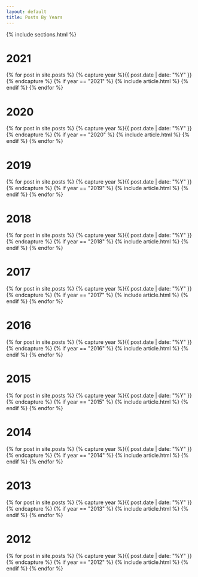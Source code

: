 ```yaml
---
layout: default
title: Posts By Years
---
```


{% include sections.html %}

<div class="row">
  <div class="col-12">
    <h1 class="category">2021</h1>
    <div class="posts">
      {% for post in site.posts %}
        {% capture year %}{{ post.date | date: "%Y" }}{% endcapture %}
        {% if year == "2021" %}
          {% include article.html %}
        {% endif %}
      {% endfor %}
    </div>
    <h1 class="category">2020</h1>
    <div class="posts">
      {% for post in site.posts %}
        {% capture year %}{{ post.date | date: "%Y" }}{% endcapture %}
        {% if year == "2020" %}
          {% include article.html %}
        {% endif %}
      {% endfor %}
    </div>
    <h1 class="category">2019</h1>
    <div class="posts">
      {% for post in site.posts %}
        {% capture year %}{{ post.date | date: "%Y" }}{% endcapture %}
        {% if year == "2019" %}
          {% include article.html %}
        {% endif %}
      {% endfor %}
    </div>
    <h1 class="category">2018</h1>
    <div class="posts">
      {% for post in site.posts %}
        {% capture year %}{{ post.date | date: "%Y" }}{% endcapture %}
        {% if year == "2018" %}
          {% include article.html %}
        {% endif %}
      {% endfor %}
    </div>
    <h1 class="category">2017</h1>
    <div class="posts">
      {% for post in site.posts %}
        {% capture year %}{{ post.date | date: "%Y" }}{% endcapture %}
        {% if year == "2017" %}
          {% include article.html %}
        {% endif %}
      {% endfor %}
    </div>
    <h1 class="category">2016</h1>
    <div class="posts">
      {% for post in site.posts %}
        {% capture year %}{{ post.date | date: "%Y" }}{% endcapture %}
        {% if year == "2016" %}
          {% include article.html %}
        {% endif %}
      {% endfor %}
    </div>
    <h1 class="category">2015</h1>
    <div class="posts">
      {% for post in site.posts %}
        {% capture year %}{{ post.date | date: "%Y" }}{% endcapture %}
        {% if year == "2015" %}
          {% include article.html %}
        {% endif %}
      {% endfor %}
    </div>
    <h1 class="category">2014</h1>
    <div class="posts">
      {% for post in site.posts %}
        {% capture year %}{{ post.date | date: "%Y" }}{% endcapture %}
        {% if year == "2014" %}
          {% include article.html %}
        {% endif %}
      {% endfor %}
    </div>
    <h1 class="category">2013</h1>
    <div class="posts">
      {% for post in site.posts %}
        {% capture year %}{{ post.date | date: "%Y" }}{% endcapture %}
        {% if year == "2013" %}
          {% include article.html %}
        {% endif %}
      {% endfor %}
    </div>
    <h1 class="category">2012</h1>
    <div class="posts">
      {% for post in site.posts %}
        {% capture year %}{{ post.date | date: "%Y" }}{% endcapture %}
        {% if year == "2012" %}
          {% include article.html %}
        {% endif %}
      {% endfor %}
    </div>
  </div>
</div>

